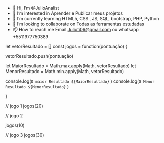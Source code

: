 - 👋 Hi, I’m @JulioAnalist
- 👀 I’m interested in  Aprender e Publicar meus projetos     
- 🌱 I’m currently learning  HTML5, CSS , JS, SQL, bootstrap, PHP, Python
- 💞️ I’m looking to collaborate on  Todas as ferramentas estudadas
- 📫 How to reach me  Email Julioti06@gmail.com ou whatsapp +5511977750389

<!---
Pedro joga N jogos de basquete por temporada. Para saber como está ele está progredindo, ele mantém
registro de todos os as pontuações feitas por jogo. Após cada jogo ele anota no novo valor e confere se o
mesmo é maior ou menor que seu melhor e pior desempenho. Dada uma lista string = “pontuação1 pontuação2
pontuação3 etc..”, escreva uma função que ao recebê-la irá comparar os valores um a um e irá retornar um
vetor com o número de vezes que ele bateu seu recorde de maior número de pontos e quando fez seu pior
jogo. 
--->

let vetorResultado = []
const jogos = function(pontuação) {

vetorResultado.push(pontuação)

let MaiorResultado = Math.max.apply(Math, vetorResultado)
let MenorResultado = Math.min.apply(Math, vetorResultado)

console.log(`O maior Resultado ${MaiorResultado}` )
console.log(`O Menor Resultado ${MenorResultado}` )

}


// jogo 1
jogos(20)

// jogo 2

jogos(10)

// jogo 3
jogos(30)
